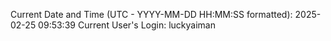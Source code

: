 Current Date and Time (UTC - YYYY-MM-DD HH:MM:SS formatted): 2025-02-25 09:53:39
Current User's Login: luckyaiman

